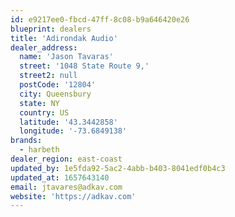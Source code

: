 ```yaml
---
id: e9217ee0-fbcd-47ff-8c08-b9a646420e26
blueprint: dealers
title: 'Adirondak Audio'
dealer_address:
  name: 'Jason Tavaras'
  street: '1048 State Route 9,'
  street2: null
  postCode: '12804'
  city: Queensbury
  state: NY
  country: US
  latitude: '43.3442858'
  longitude: '-73.6849138'
brands:
  - harbeth
dealer_region: east-coast
updated_by: 1e5fda92-5ac2-4abb-b403-8041edf0b4c3
updated_at: 1657643140
email: jtavares@adkav.com
website: 'https://adkav.com'
---
```

